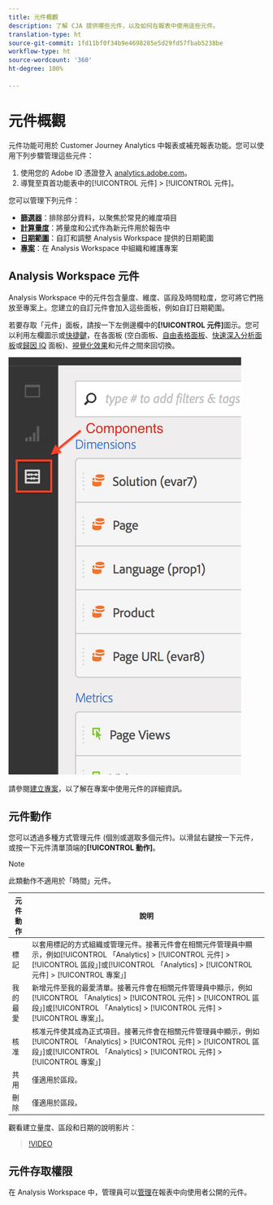 ```yaml
---
title: 元件概觀
description: 了解 CJA 提供哪些元件，以及如何在報表中使用這些元件。
translation-type: ht
source-git-commit: 1fd11bf0f34b9e4698285e5d29fd57fbab5238be
workflow-type: ht
source-wordcount: '360'
ht-degree: 100%

---
```



# 元件概觀

元件功能可用於 Customer Journey Analytics 中報表或補充報表功能。您可以使用下列步驟管理這些元件：

1. 使用您的 Adobe ID 憑證登入 [analytics.adobe.com](https://analytics.adobe.com)。
2. 導覽至頁首功能表中的[!UICONTROL 元件] > [!UICONTROL 元件]。

您可以管理下列元件：

* [**篩選器**](filters/filters-overview.md)：排除部分資料，以聚焦於常見的維度項目
* [**計算量度**](calc-metrics/calc-metr-overview.md)：將量度和公式作為新元件用於報告中
* [**日期範圍**](date-ranges/overview.md)：自訂和調整 Analysis Workspace 提供的日期範圍
* [**專案**](/help/analysis-workspace/home.md)：在 Analysis Workspace 中組織和維護專案

## Analysis Workspace 元件

Analysis Workspace 中的元件包含量度、維度、區段及時間粒度，您可將它們拖放至專案上。您建立的自訂元件會加入這些面板，例如自訂日期範圍。

若要存取「元件」面板，請按一下左側邊欄中的&#x200B;**[!UICONTROL 元件]**&#x200B;圖示。您可以利用左欄圖示或[快捷鍵](/help/analysis-workspace/build-workspace-project/fa-shortcut-keys.md)，在各面板 (空白面板、[自由表格面板](/help/analysis-workspace/visualizations/freeform-table/freeform-table.md)、[快速深入分析面板](/help/analysis-workspace/c-panels/quickinsight.md)或[歸因 IQ](/help/analysis-workspace/c-panels/attribution.md) 面板)、[視覺化效果](/help/analysis-workspace/visualizations/freeform-analysis-visualizations.md)和元件之間來回切換。

![](assets/components.png)

請參閱[建立專案](/help/analysis-workspace/home.md)，以了解在專案中使用元件的詳細資訊。

## 元件動作

您可以透過多種方式管理元件 (個別或選取多個元件)。以滑鼠右鍵按一下元件，或按一下元件清單頂端的&#x200B;**[!UICONTROL 動作]**。

>[!NOTE]
>
>此類動作不適用於「時間」元件。

| 元件動作 | 說明 |
| --- | --- |
| 標記 | 以套用標記的方式組織或管理元件。接著元件會在相關元件管理員中顯示，例如[!UICONTROL 「Analytics] > [!UICONTROL 元件] > [!UICONTROL 區段」]或[!UICONTROL 「Analytics] > [!UICONTROL 元件] > [!UICONTROL 專案」] |
| 我的最愛 | 新增元件至我的最愛清單。接著元件會在相關元件管理員中顯示，例如[!UICONTROL 「Analytics] > [!UICONTROL 元件] > [!UICONTROL 區段」]或[!UICONTROL 「Analytics] > [!UICONTROL 元件] > [!UICONTROL 專案」]。 |
| 核准 | 核准元件使其成為正式項目。接著元件會在相關元件管理員中顯示，例如 [!UICONTROL 「Analytics] > [!UICONTROL 元件] > [!UICONTROL 區段」]或[!UICONTROL 「Analytics] > [!UICONTROL 元件] > [!UICONTROL 專案」] |
| 共用 | 僅適用於區段。 |
| 刪除 | 僅適用於區段。 |

觀看建立量度、區段和日期的說明影片：

>[!VIDEO](https://video.tv.adobe.com/v/23979)

## 元件存取權限

在 Analysis Workspace 中，管理員可以[管理](/help/analysis-workspace/curate-share/curate.md)在報表中向使用者公開的元件。